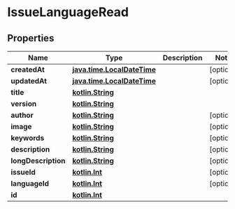 # IssueLanguageRead

## Properties
Name | Type | Description | Notes
------------ | ------------- | ------------- | -------------
**createdAt** | [**java.time.LocalDateTime**](java.time.LocalDateTime.md) |  |  [optional]
**updatedAt** | [**java.time.LocalDateTime**](java.time.LocalDateTime.md) |  |  [optional]
**title** | [**kotlin.String**](.md) |  | 
**version** | [**kotlin.String**](.md) |  | 
**author** | [**kotlin.String**](.md) |  |  [optional]
**image** | [**kotlin.String**](.md) |  |  [optional]
**keywords** | [**kotlin.String**](.md) |  |  [optional]
**description** | [**kotlin.String**](.md) |  |  [optional]
**longDescription** | [**kotlin.String**](.md) |  |  [optional]
**issueId** | [**kotlin.Int**](.md) |  |  [optional]
**languageId** | [**kotlin.Int**](.md) |  |  [optional]
**id** | [**kotlin.Int**](.md) |  | 
